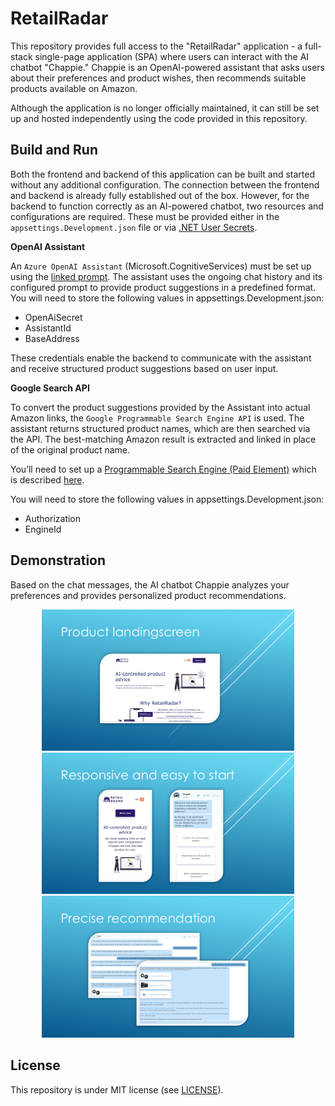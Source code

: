 # RetailRadar

This repository provides full access to the "RetailRadar" application - a full-stack single-page application (SPA) where users can interact with the AI chatbot "Chappie." Chappie is an OpenAI-powered assistant that asks users about their preferences and product wishes, then recommends suitable products available on Amazon.

Although the application is no longer officially maintained, it can still be set up and hosted independently using the code provided in this repository.

## Build and Run

Both the frontend and backend of this application can be built and started without any additional configuration. The connection between the frontend and backend is already fully established out of the box. However, for the backend to function correctly as an AI-powered chatbot, two resources and configurations are required. These must be provided either in the `appsettings.Development.json` file or via [.NET User Secrets](https://learn.microsoft.com/en-us/aspnet/core/security/app-secrets?view=aspnetcore-9.0&tabs=windows).

**OpenAI Assistant**

An `Azure OpenAI Assistant` (Microsoft.CognitiveServices) must be set up using the [linked prompt](https://github.com/samuelschnurr/retail-radar/blob/main/Docs/Prompt.txt). The assistant uses the ongoing chat history and its configured prompt to provide product suggestions in a predefined format. You will need to store the following values in appsettings.Development.json:

- OpenAiSecret
- AssistantId
- BaseAddress

These credentials enable the backend to communicate with the assistant and receive structured product suggestions based on user input.

**Google Search API**

To convert the product suggestions provided by the Assistant into actual Amazon links, the `Google Programmable Search Engine API` is used. The assistant returns structured product names, which are then searched via the API. The best-matching Amazon result is extracted and linked in place of the original product name.

You’ll need to set up a [Programmable Search Engine (Paid Element)](https://console.cloud.google.com/apis/library/programmablesearchelement.googleapis.com) which is described [here](https://developers.google.com/custom-search/docs/paid_element). 

 You will need to store the following values in appsettings.Development.json:

- Authorization
- EngineId

## Demonstration

Based on the chat messages, the AI chatbot Chappie analyzes your preferences and provides personalized product recommendations.

<p align="center">
<img alt="Image of the product landing screen which shows a 'Start now' button and information for the product." src="https://github.com/samuelschnurr/retail-radar/blob/main/Docs/Landingscreen-WithLayout.png" style="width:80%" />

<img alt="Image of a the mobile and responsive view of the landingscreen. Beside there is another mobile screen which shows the easy to start mobile experience which offers the users three different predefined buttons to submit as first message to the chatbot." src="https://github.com/samuelschnurr/retail-radar/blob/main/Docs/Responsive-WithLayout.png" style="width:80%" />

<img alt="Shows two images which contain a long conversation with the chatbot Chappie. It shows messages of the user and Chappie. In the end Chappie recommends 3 different products." src="https://github.com/samuelschnurr/retail-radar/blob/main/Docs/Recommendation-WithLayout.png" style="width:80%" />

</p>

## License

This repository is under MIT license (see <a href="https://github.com/samuelschnurr/retail-radar/blob/master/LICENSE">LICENSE</a>).
